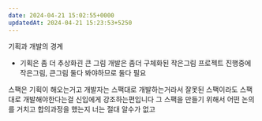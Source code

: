 ```yaml
---
date: 2024-04-21 15:02:55+0000
updatedAt: 2024-04-21 15:23:53+5250
---
```

기획과 개발의 경계
- 기획은 좀 더 추상화괸 큰 그림 개발은 좀더 구체화된 작은그림
프로젝트 진행중에 작은그림, 큰그림 둘다 봐야하므로 둘다 필요

스팩은 기획이 해오는거고
개발자는 스팩대로 개발하는거라서
잘못된 스팩이라도 스팩대로 개발해야한다는걸 신입에게 강조하는편입니다
그 스팩을 만들기 위해서 어떤 논의를 거치고 합의과정을 했는지 너는 절대 알수가 없고